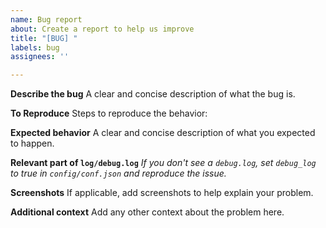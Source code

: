 ```yaml
---
name: Bug report
about: Create a report to help us improve
title: "[BUG] "
labels: bug
assignees: ''

---
```


**Describe the bug**
A clear and concise description of what the bug is.

**To Reproduce**
Steps to reproduce the behavior:

**Expected behavior**
A clear and concise description of what you expected to happen.

**Relevant part of `log/debug.log`**
_If you don't see a `debug.log`, set `debug_log` to true in `config/conf.json` and reproduce the issue._

**Screenshots**
If applicable, add screenshots to help explain your problem.

**Additional context**
Add any other context about the problem here.
